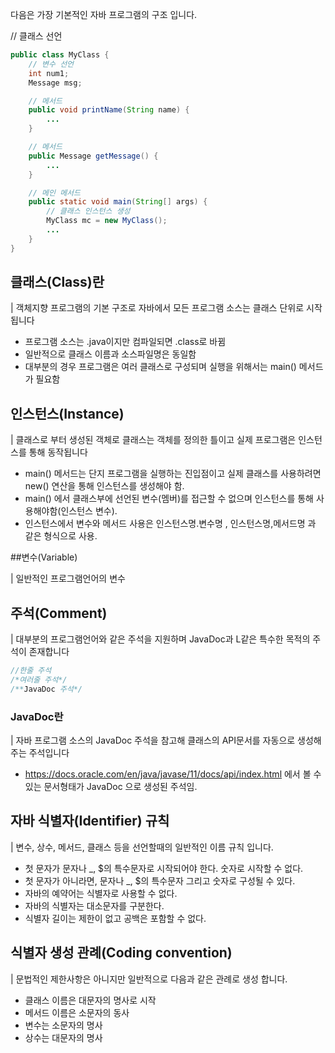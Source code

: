 다음은 가장 기본적인 자바 프로그램의 구조 입니다.

// 클래스 선언
```java
public class MyClass {
    // 변수 선언
    int num1;
    Message msg;

    // 메서드
    public void printName(String name) {
        ...
    }

    // 메서드
    public Message getMessage() {
        ...
    }

    // 메인 메서드
    public static void main(String[] args) {
        // 클래스 인스턴스 생성
        MyClass mc = new MyClass();
        ...
    }
}
```

## 클래스(Class)란

| 객체지향 프로그램의 기본 구조로 자바에서 모든 프로그램 소스는 클래스 단위로 시작됩니다

- 프로그램 소스는 .java이지만 컴파일되면 .class로 바뀜
- 일반적으로 클래스 이름과 소스파일명은 동일함
- 대부분의 경우 프로그램은 여러 클래스로 구성되며 실행을 위해서는 main() 메서드가 필요함

## 인스턴스(Instance)

| 클래스로 부터 생성된 객체로 클래스는 객체를 정의한 틀이고 실제 프로그램은 인스턴스를 통해 동작됩니다

- main() 메서드는 단지 프로그램을 실행하는 진입점이고 실제 클래스를 사용하려면 new() 연산을 통해 인스턴스를 생성해야 함.
- main() 에서 클래스부에 선언된 변수(멤버)를 접근할 수 없으며 인스턴스를 통해 사용해야함(인스턴스 변수).
- 인스턴스에서 변수와 메서드 사용은 인스턴스명.변수명 , 인스턴스명,메서드명 과 같은 형식으로 사용.

##변수(Variable)

| 일반적인 프로그램언어의 변수

## 주석(Comment)

| 대부분의 프로그램언어와 같은 주석을 지원하며 JavaDoc과 L같은 특수한 목적의 주석이 존재합니다

```java
//한줄 주석
/*여러줄 주석*/
/**JavaDoc 주석*/
```

### JavaDoc란

| 자바 프로그램 소스의 JavaDoc 주석을 참고해 클래스의 API문서를 자동으로 생성해주는 주석입니다

- https://docs.oracle.com/en/java/javase/11/docs/api/index.html 에서 볼 수 있는 문서형태가 JavaDoc 으로 생성된 주석임.

## 자바 식별자(Identifier) 규칙
| 변수, 상수, 메서드, 클래스 등을 선언할때의 일반적인 이름 규칙 입니다.

- 첫 문자가 문자나 _, $의 특수문자로 시작되어야 한다. 숫자로 시작할 수 없다.
- 첫 문자가 아니라면, 문자나 _, $의 특수문자 그리고 숫자로 구성될 수 있다.
- 자바의 예약어는 식별자로 사용할 수 없다.
- 자바의 식별자는 대소문자를 구분한다.
- 식별자 길이는 제한이 없고 공백은 포함할 수 없다.

## 식별자 생성 관례(Coding convention)
| 문법적인 제한사항은 아니지만 일반적으로 다음과 같은 관례로 생성 합니다.

- 클래스 이름은 대문자의 명사로 시작
- 메서드 이름은 소문자의 동사
- 변수는 소문자의 명사
- 상수는 대문자의 명사